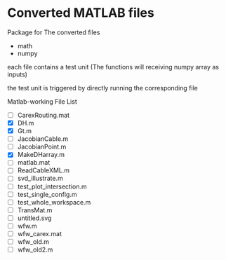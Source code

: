 # Converted MATLAB files

Package for The converted files
  
 - math
 - numpy
  
each file contains a test unit (The functions will receiving numpy array as inputs)

the test unit is triggered by directly running the corresponding file


Matlab-working File List
  - [ ] CarexRouting.mat
  - [x] DH.m
  - [x] Gt.m
  - [ ] JacobianCable.m
  - [ ] JacobianPoint.m
  - [x] MakeDHarray.m
  - [ ] matlab.mat
  - [ ] ReadCableXML.m
  - [ ] svd_illustrate.m
  - [ ] test_plot_intersection.m
  - [ ] test_single_config.m
  - [ ] test_whole_workspace.m
  - [ ] TransMat.m
  - [ ] untitled.svg
  - [ ] wfw.m
  - [ ] wfw_carex.mat
  - [ ] wfw_old.m
  - [ ] wfw_old2.m
